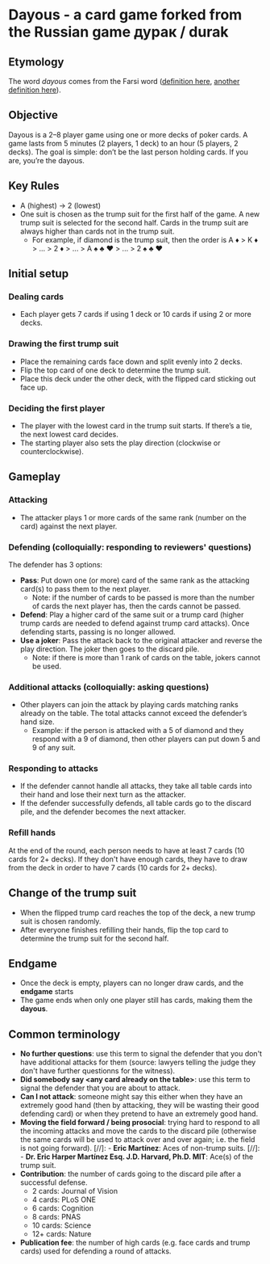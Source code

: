 # Dayous - a card game forked from the Russian game дурак / durak

## Etymology
The word *dayous* comes from the Farsi word ([definition here](https://www.urbandictionary.com/define.php?term=dayous), [another definition here](https://en.wikipedia.org/wiki/Dayouth)).

## Objective
Dayous is a 2–8 player game using one or more decks of poker cards. A game lasts from 5 minutes (2 players, 1 deck) to an hour (5 players, 2 decks). The goal is simple: don’t be the last person holding cards. If you are, you’re the dayous.

## Key Rules
- A (highest) -> 2 (lowest)
- One suit is chosen as the trump suit for the first half of the game. A new trump suit is selected for the second half. Cards in the trump suit are always higher than cards not in the trump suit.
    - For example, if diamond is the trump suit, then the order is A :diamonds: > K :diamonds: > ... > 2 :diamonds: > ... > A :spades: :clubs: :hearts: > ... > 2 :spades: :clubs: :hearts:

## Initial setup

### Dealing cards
- Each player gets 7 cards if using 1 deck or 10 cards if using 2 or more decks.

### Drawing the first trump suit
- Place the remaining cards face down and split evenly into 2 decks.
- Flip the top card of one deck to determine the trump suit.
- Place this deck under the other deck, with the flipped card sticking out face up.

### Deciding the first player
- The player with the lowest card in the trump suit starts. If there’s a tie, the next lowest card decides.
- The starting player also sets the play direction (clockwise or counterclockwise).

## Gameplay

### Attacking
- The attacker plays 1 or more cards of the same rank (number on the card) against the next player.

### Defending (colloquially: responding to reviewers' questions)
The defender has 3 options:
- **Pass**: Put down one (or more) card of the same rank as the attacking card(s) to pass them to the next player. 
    - Note: if the number of cards to be passed is more than the number of cards the next player has, then the cards cannot be passed. 
- **Defend**: Play a higher card of the same suit or a trump card (higher trump cards are needed to defend against trump card attacks). Once defending starts, passing is no longer allowed.
- **Use a joker**: Pass the attack back to the original attacker and reverse the play direction. The joker then goes to the discard pile. 
    - Note: if there is more than 1 rank of cards on the table, jokers cannot be used. 

### Additional attacks (colloquially: asking questions)
- Other players can join the attack by playing cards matching ranks already on the table. The total attacks cannot exceed the defender’s hand size.
    -  Example: if the person is attacked with a 5 of diamond and they respond with a 9 of diamond, then other players can put down 5 and 9 of any suit.

### Responding to attacks
- If the defender cannot handle all attacks, they take all table cards into their hand and lose their next turn as the attacker.
- If the defender successfully defends, all table cards go to the discard pile, and the defender becomes the next attacker.

### Refill hands
At the end of the round, each person needs to have at least 7 cards (10 cards for 2+ decks). If they don't have enough cards, they have to draw from the deck in order to have 7 cards (10 cards for 2+ decks).

## Change of the trump suit
- When the flipped trump card reaches the top of the deck, a new trump suit is chosen randomly.
- After everyone finishes refilling their hands, flip the top card to determine the trump suit for the second half.

## Endgame
- Once the deck is empty, players can no longer draw cards, and the **endgame** starts
- The game ends when only one player still has cards, making them the **dayous**.


## Common terminology
- **No further questions**: use this term to signal the defender that you don't have additional attacks for them (source: lawyers telling the judge they don't have further questionns for the witness).
- **Did somebody say &lt;any card already on the table&gt;**: use this term to signal the defender that you are about to attack.
- **Can I not attack**: someone might say this either when they have an extremely good hand (then by attacking, they will be wasting their good defending card) or when they pretend to have an extremely good hand. 
- **Moving the field forward / being prosocial**: trying hard to respond to all the incoming attacks and move the cards to the discard pile (otherwise the same cards will be used to attack over and over again; i.e. the field is not going forward).
[//]:  - **Eric Martínez**: Aces of non-trump suits.
[//]:  - **Dr. Eric Harper Martínez Esq. J.D. Harvard, Ph.D. MIT**: Ace(s) of the trump suit.
- **Contribution**: the number of cards going to the discard pile after a successful defense.
    - 2 cards: Journal of Vision
    - 4 cards: PLoS ONE
    - 6 cards: Cognition
    - 8 cards: PNAS
    - 10 cards: Science
    - 12+ cards: Nature
- **Publication fee**: the number of high cards (e.g. face cards and trump cards) used for defending a round of attacks.

